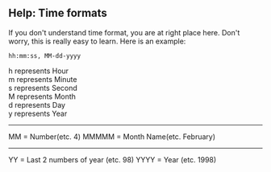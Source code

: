 ## Help: Time formats
If you don't understand time format, you are at right place here. Don't worry, this is really easy to learn. 
Here is an example:
```
hh:mm:ss, MM-dd-yyyy
```
h represents Hour<br>
m represents Minute<br>
s represents Second<br>
M represents Month<br>
d represents Day<br>
y represents Year

___________
MM = Number(etc. 4)
MMMMM = Month Name(etc. February)

____________
YY = Last 2 numbers of year (etc. 98)
YYYY = Year (etc. 1998)
